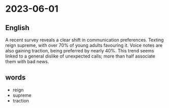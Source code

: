 # 2023-06-01

## English
A recent survey reveals a clear shift in
communication preferences. Texting
reign supreme, with over 70% of young
adults favouring it. Voice notes are also
gaining traction, being preferred by nearly
40%. This trend seems linked to a general
dislike of unexpected calls; more than half
associate them with bad news.

## words
* reign
* supreme
* traction
